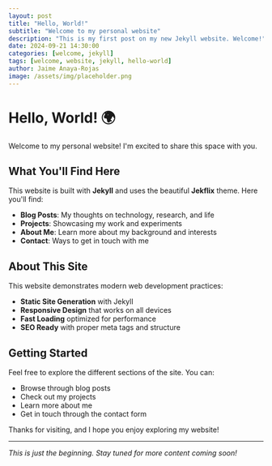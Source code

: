 ```yaml
---
layout: post
title: "Hello, World!"
subtitle: "Welcome to my personal website"
description: "This is my first post on my new Jekyll website. Welcome!"
date: 2024-09-21 14:30:00
categories: [welcome, jekyll]
tags: [welcome, website, jekyll, hello-world]
author: Jaime Anaya-Rojas
image: /assets/img/placeholder.png
---
```


# Hello, World! 🌍

Welcome to my personal website! I'm excited to share this space with you.

## What You'll Find Here

This website is built with **Jekyll** and uses the beautiful **Jekflix** theme. Here you'll find:

- **Blog Posts**: My thoughts on technology, research, and life
- **Projects**: Showcasing my work and experiments
- **About Me**: Learn more about my background and interests
- **Contact**: Ways to get in touch with me

## About This Site

This website demonstrates modern web development practices:

- **Static Site Generation** with Jekyll
- **Responsive Design** that works on all devices
- **Fast Loading** optimized for performance
- **SEO Ready** with proper meta tags and structure

## Getting Started

Feel free to explore the different sections of the site. You can:

- Browse through blog posts
- Check out my projects
- Learn more about me
- Get in touch through the contact form

Thanks for visiting, and I hope you enjoy exploring my website!

---

*This is just the beginning. Stay tuned for more content coming soon!*
